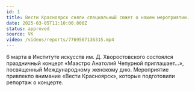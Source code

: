 ```yaml
---
id: 1
title: Вести Красноярск сняли специальный сюжет о нашем мероприятии.
date: 2025-03-05T11:10:00.000Z
status: approved
source: VK
video: /videos/reports/7769567136315.mp4
---
```

6 марта в Институте искусств им. Д. Хворостовского состоялся праздничный концерт «Маэстро Анатолий Чепурной приглашает...», посвященный Международному женскому дню. Мероприятие привлекло внимание «Вести Красноярск», которые подготовили репортаж о концерте.